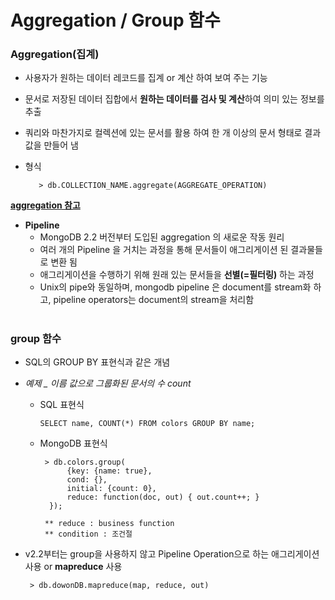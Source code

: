 # Aggregation / Group 함수

### Aggregation(집계)
 - 사용자가 원하는 데이터 레코드를 집계 or 계산 하여 보여 주는 기능
 - 문서로 저장된 데이터 집합에서 **원하는 데이터를 검사 및 계산**하여 의미 있는 정보를 추출 
 - 쿼리와 마찬가지로 컬렉션에 있는 문서를 활용 하여 한 개 이상의 문서 형태로 결과 값을 만들어 냄 
 - 형식
   
          > db.COLLECTION_NAME.aggregate(AGGREGATE_OPERATION)

 [**aggregation 참고**](http://www.tutorialspoint.com/mongodb/mongodb_aggregation.htm)

  - **Pipeline**
    - MongoDB 2.2 버전부터 도입된 aggregation 의 새로운 작동 원리
    - 여러 개의  Pipeline 을 거치는 과정을 통해 문서들이 애그리게이션 된 결과물들로 변환 됨
    - 애그리게이션을 수행하기 위해 원래 있는 문서들을 **선별(=필터링)** 하는 과정
    - Unix의 pipe와 동일하며, mongodb pipeline 은 document를 stream화 하고, pipeline operators는 document의 stream을 처리함
 

#
### group 함수
 - SQL의 GROUP BY 표현식과 같은 개념   
 
 - *예제 _ 이름 값으로 그룹화된 문서의 수 count*     
   - SQL 표현식
   
         SELECT name, COUNT(*) FROM colors GROUP BY name;
  
   - MongoDB 표현식
   
          > db.colors.group(
               {key: {name: true},
               cond: {},
               initial: {count: 0},                                  
               reduce: function(doc, out) { out.count++; }
           });

          ** reduce : business function 
          ** condition : 조건절 

 - v2.2부터는 group을 사용하지 않고 Pipeline Operation으로 하는 애그리게이션 사용 or **mapreduce** 사용

        > db.dowonDB.mapreduce(map, reduce, out)
